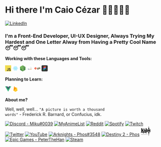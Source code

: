<h1>
  Hi there I'm Caio Cézar 👨‍🎨👨‍💻🐙
</h1>

<a href="https://linkedin.com/in/caiocbm"><img alt="LinkedIn" title="LinkedIn" height="32" width="32"
    src="https://raw.githubusercontent.com/peterthehan/peterthehan/master/assets/linkedin.svg">
</a>

<h3>
  I'm a Front-End Developer, UI-UX Designer, Always Trying My Hardest and One Letter Alway from Having a Pretty Cool
  Name 😴😴😴
</h3>

**Working with these Languages and Tools:**

<code><img height="20" src="https://raw.githubusercontent.com/github/explore/80688e429a7d4ef2fca1e82350fe8e3517d3494d/topics/javascript/javascript.png"></code>
<code><img height="20" src="https://raw.githubusercontent.com/github/explore/80688e429a7d4ef2fca1e82350fe8e3517d3494d/topics/react/react.png"></code>
<code><img height="20" src="https://raw.githubusercontent.com/github/explore/80688e429a7d4ef2fca1e82350fe8e3517d3494d/topics/nodejs/nodejs.png"></code>
<code><img height="20" src="https://raw.githubusercontent.com/github/explore/80688e429a7d4ef2fca1e82350fe8e3517d3494d/topics/mysql/mysql.png"></code>
<code><img height="20" src="https://raw.githubusercontent.com/github/explore/80688e429a7d4ef2fca1e82350fe8e3517d3494d/topics/git/git.png"></code>
<code><img height="20" src="https://raw.githubusercontent.com/caiocbm/caiocbm/master/assets/figma.png"></code>


**Planning to Learn:**

<code><img height="20" src="https://raw.githubusercontent.com/github/explore/80688e429a7d4ef2fca1e82350fe8e3517d3494d/topics/vue/vue.png"></code>
<code><img height="20" src="https://raw.githubusercontent.com/github/explore/80688e429a7d4ef2fca1e82350fe8e3517d3494d/topics/firebase/firebase.png"></code>



**About me?**

Well, well, well... <code>"A picture is worth a thousand words"</code> - Frederick R. Barnard, or Confucius, idk.

<a href="https://discord.gg/WjEFnzC"><img alt="Discord - Miku#0039" title="Discord - Miku#0039" height="32" width="32"
    src="https://raw.githubusercontent.com/peterthehan/peterthehan/master/assets/discord.svg"></a>
<a href="https://myanimelist.net/profile/PeterTheHan"><img alt="MyAnimeList" title="MyAnimeList" height="32" width="32"
    src="https://raw.githubusercontent.com/peterthehan/peterthehan/master/assets/myanimelist.svg"></a>
<a href="https://reddit.com/user/PeterTheHan"><img alt="Reddit" title="Reddit" height="32" width="32"
    src="https://raw.githubusercontent.com/peterthehan/peterthehan/master/assets/reddit.svg"></a>
<a href="https://open.spotify.com/user/2145isvugpczeo2fgz6khel3y"><img alt="Spotify" title="Spotify" height="32"
    width="32" src="https://raw.githubusercontent.com/peterthehan/peterthehan/master/assets/spotify.svg"></a>
<a href="https://twitch.tv/peterthehan"><img alt="Twitch" title="Twitch" height="32" width="32"
    src="https://raw.githubusercontent.com/peterthehan/peterthehan/master/assets/twitch.svg"></a>
<a href="https://twitter.com/PeterTheHan"><img alt="Twitter" title="Twitter" height="32" width="32"
    src="https://raw.githubusercontent.com/peterthehan/peterthehan/master/assets/twitter.svg"></a>
<a href="https://youtube.com/channel/UC5QVwln-tycBa-CoB88a7wA"><img alt="YouTube" title="YouTube" height="32" width="32"
    src="https://raw.githubusercontent.com/peterthehan/peterthehan/master/assets/youtube.svg"></a>
<a href="#"><img alt="Arknights - Phos#3548" title="Arknights - Phos#3548" height="32" width="32"
    src="https://raw.githubusercontent.com/peterthehan/peterthehan/master/assets/arknights.svg"></a>
<a href="#"><img alt="Destiny 2 - Phos" title="Destiny 2 - Phos" height="32" width="32"
    src="https://raw.githubusercontent.com/peterthehan/peterthehan/master/assets/destiny.svg"></a>
<a href="#"><img alt="Destiny 2 - Phos" title="Destiny 2 - Phos" height="32" width="32"
    src="https://raw.githubusercontent.com/caiocbm/caiocbm/master/assets/Genshin.png"></a>
<a href="#"><img alt="Epic Games - PeterTheHan" title="Epic Games - PeterTheHan" height="32" width="32"
    src="https://raw.githubusercontent.com/peterthehan/peterthehan/master/assets/epicgames.svg"></a>
<a href="https://steamcommunity.com/id/peterthehan"><img alt="Steam" title="Steam" height="32" width="32"
    src="https://raw.githubusercontent.com/peterthehan/peterthehan/master/assets/steam.svg"></a>
